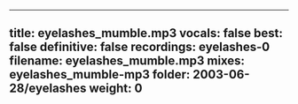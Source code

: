 
---
title: eyelashes_mumble.mp3
vocals: false
best: false
definitive: false
recordings: eyelashes-0
filename: eyelashes_mumble.mp3
mixes: eyelashes_mumble-mp3
folder: 2003-06-28/eyelashes
weight: 0
---
